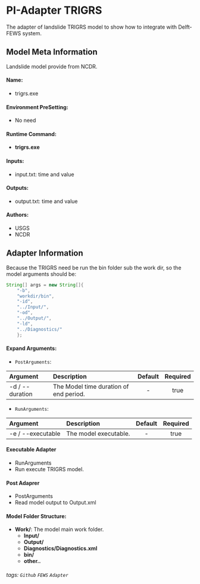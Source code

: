 # PI-Adapter TRIGRS
The adapter of landslide TRIGRS model to show how to integrate with Delft-FEWS system.

## Model Meta Information

Landslide model provide from NCDR.

#### Name:
- trigrs.exe

#### Environment PreSetting:
- No need

#### Runtime Command:
- **trigrs.exe**

#### Inputs:
- input.txt: time and value

#### Outputs:
- output.txt: time and value

#### Authors:
- USGS
- NCDR

## Adapter Information

Because the TRIGRS need be run the bin folder sub the work dir, so the model arguments should be:

```java
String[] args = new String[]{
    "-b",
    "workdir/bin",
    "-id",
    "../Input/",
    "-od",
    "../Output/",
    "-ld",
    "../Diagnostics/"
    };
```

#### Expand Arguments:

- `PostArguments`:

| Argument | Description | Default | Required |
|:------ |:----------- |:-----------:|:-----------:|
| -d / --duration | The Model time duration of end period. | - | true |

- `RunArguments`:

| Argument | Description | Default | Required |
|:------ |:----------- |:-----------:|:-----------:|
| -e / --executable | The model executable. | - | true |

#### Executable Adapter
- RunArguments
- Run execute TRIGRS model.

#### Post Adaprer
- PostArguments
- Read model output to Output.xml

#### Model Folder Structure:
- **Work/**: The model main work folder.
  - **Input/**
  - **Output/**
  - **Diagnostics/Diagnostics.xml**
  - **bin/**
  - **other..**

###### tags: `Github` `FEWS` `Adapter`
